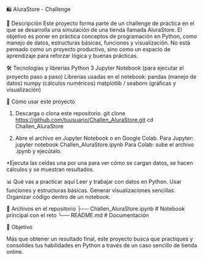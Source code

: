🛍️ AluraStore - Challenge

📌 Descripción
Este proyecto forma parte de un challenge de práctica en el que se desarrolla una simulación de una tienda llamada AluraStore.
El objetivo es poner en práctica conceptos de programación en Python, como manejo de datos, estructuras básicas, funciones y visualización.
No está pensado como un proyecto productivo, sino como un espacio de aprendizaje para reforzar lógica y buenas prácticas.

🛠️ Tecnologías y librerías
Python 3
Jupyter Notebook (para ejecutar el proyecto paso a paso)
Librerías usadas en el notebook:
pandas (manejo de datos)
numpy (cálculos numéricos)
matplotlib / seaborn (gráficas y visualización)

🚀 Cómo usar este proyecto
1. Descarga o clona este repositorio.
      git clone https://github.com/tuusuario/Challen_AluraStore.git
      cd Challen_AluraStore

2. Abre el archivo en Jupyter Notebook o en Google Colab.
    Para Jupyter: jupyter notebook Challen_AluraStore.ipynb
    Para Colab: sube el archivo .ipynb y ejecútalo.

*Ejecuta las celdas una por una para ver cómo se cargan datos, se hacen cálculos y se muestran resultados.

📊 Qué vas a practicar aquí
Leer y trabajar con datos en Python.
Usar funciones y estructuras básicas.
Generar visualizaciones sencillas.
Organizar código dentro de un notebook.

📂 Archivos en el repositorio
├── Challen_AluraStore.ipynb   # Notebook principal con el reto
└── README.md                  # Documentación

🎯 Objetivo

Más que obtener un resultado final, este proyecto busca que practiques y consolides tus habilidades en Python a través de un caso sencillo de tienda online.
